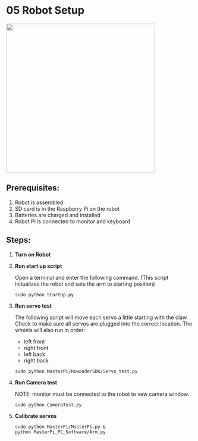 # **05 Robot Setup**

<img src="https://github.com/stemoutreach/AutonomousEdgeRobotics/blob/main/Session-1/images/IMG_2048.jpg" width="400" > 

## Prerequisites:

1. Robot is assembled
1. SD card is in the Raspberry Pi on the robot
1. Batteries are charged and installed
1. Robot Pi is connected to monitor and keyboard

## Steps:

1. **Turn on Robot**
1. **Run start up script**
  
   Open a terminal and enter the following command. (This script initualizes the robot and sets the arm to starting position) 
   ~~~
   sudo python StartUp.py
   ~~~

1. **Run servo test**

   The following script will move each servo a little starting with the claw. Check to make sure all servos are plugged into the correct location. The wheels will also run in order:
   - left front
   - right front
   - left back
   - right back  

    ~~~
   sudo python MasterPi/HiwonderSDK/Servo_test.py
    ~~~

1. **Run Camera test**

    NOTE: monitor must be connected to the robot to vew camera window.
    ~~~
    sudo python CameraTest.py
    ~~~

1. **Calibrate servos**

    ~~~
    sudo python MasterPi/MasterPi.py &
    python MasterPi_PC_Software/Arm.py
    ~~~
